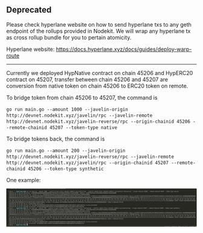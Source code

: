 ## Deprecated

Please check hyperlane website on how to send hyperlane txs to any geth endpoint of the rollups provided in Nodekit.  We will wrap any hyperlane tx as cross rollup bundle for you to pertain atomicity. 

Hyperlane website: https://docs.hyperlane.xyz/docs/guides/deploy-warp-route



---------------------

Currently we deployed HypNative contract on chain 45206 and HypERC20 contract on 45207, transfer between chain 45206 and 45207 are conversion from native token on chain 45206 to ERC20 token on remote. 

To bridge token from chain 45206 to 45207, the command is

```shell
go run main.go --amount 1000 --javelin-origin http://devnet.nodekit.xyz/javelin/rpc --javelin-remote http://devnet.nodekit.xyz/javelin-reverse/rpc --origin-chainid 45206 --remote-chainid 45207 --token-type native
```

To bridge tokens back, the command is 

```shell
go run main.go --amount 200 --javelin-origin http://devnet.nodekit.xyz/javelin-reverse/rpc --javelin-remote http://devnet.nodekit.xyz/javelin/rpc --origin-chainid 45207 --remote-chainid 45206 --token-type synthetic
```

One example: 

![Transfer](./assets/transfer.png)